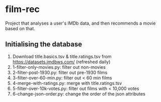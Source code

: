 # film-rec
Project that analyses a user's IMDb data, and then recommends a movie based on that.

## Initialising the database

1. Download title.basics.tsv & title.ratings.tsv from https://datasets.imdbws.com/ (refreshed daily)
2. 1-filter-only-movies.py: filter out non-movies
3. 2-filter-post-1930.py: filter out pre-1930 films
4. 3-filter-over-60-min.py: filter out < 60 min films
5. 4-merge-with-ratings.py: merge with title.ratings.tsv
6. 5-filter-over-10k-votes.py: filter out films with < 10,000 votes
7. 6-change-json-order.py: change the order of the json attributes